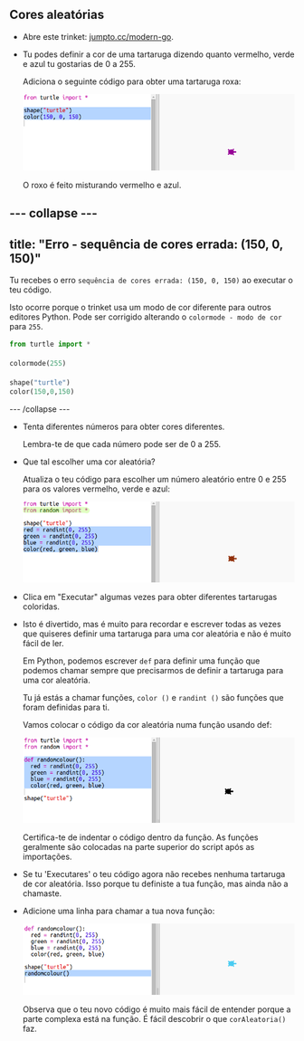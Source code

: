 ## Cores aleatórias

+ Abre este trinket: <a href="http://jumpto.cc/modern-go" target="_blank">jumpto.cc/modern-go</a>.

+ Tu podes definir a cor de uma tartaruga dizendo quanto vermelho, verde e azul tu gostarias de 0 a 255.
    
    Adiciona o seguinte código para obter uma tartaruga roxa:
    
    ![captura de ecrã](images/modern-purple.png)
    
    O roxo é feito misturando vermelho e azul.

## \--- collapse \---

## title: "Erro - sequência de cores errada: (150, 0, 150)"

Tu recebes o erro ` sequência de cores errada: (150, 0, 150) ` ao executar o teu código.

Isto ocorre porque o trinket usa um modo de cor diferente para outros editores Python. Pode ser corrigido alterando o `colormode - modo de cor` para ` 255 `.

```python
from turtle import *

colormode(255)

shape("turtle")
color(150,0,150)
```

\--- /collapse \---

+ Tenta diferentes números para obter cores diferentes.
    
    Lembra-te de que cada número pode ser de 0 a 255.

+ Que tal escolher uma cor aleatória?
    
    Atualiza o teu código para escolher um número aleatório entre 0 e 255 para os valores vermelho, verde e azul:
    
    ![captura de ecrã](images/modern-random-colour.png)

+ Clica em "Executar" algumas vezes para obter diferentes tartarugas coloridas.

+ Isto é divertido, mas é muito para recordar e escrever todas as vezes que quiseres definir uma tartaruga para uma cor aleatória e não é muito fácil de ler.
    
    Em Python, podemos escrever ` def ` para definir uma função que podemos chamar sempre que precisarmos de definir a tartaruga para uma cor aleatória.
    
    Tu já estás a chamar funções, ` color () ` e ` randint () ` são funções que foram definidas para ti.
    
    Vamos colocar o código da cor aleatória numa função usando def:
    
    ![captura de ecrã](images/modern-colour-function.png)
    
    Certifica-te de indentar o código dentro da função. As funções geralmente são colocadas na parte superior do script após as importações.

+ Se tu 'Executares' o teu código agora não recebes nenhuma tartaruga de cor aleatória. Isso porque tu definiste a tua função, mas ainda não a chamaste.

+ Adicione uma linha para chamar a tua nova função:
    
    ![captura de ecrã](images/modern-call-colour.png)
    
    Observa que o teu novo código é muito mais fácil de entender porque a parte complexa está na função. É fácil descobrir o que ` corAleatoria() ` faz.